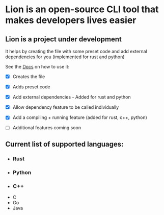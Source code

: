 # Lion is an open-source CLI tool that makes developers lives easier
## Lion is a project under development
It helps by creating the file with some preset code and add external dependencies for you (implemented for rust and python)

See the
[Docs](DOCS.md)
on how to use it:

- [x] Creates the file
- [x] Adds preset code
- [x] Add external dependencies - Added for rust and python
- [x] Allow dependency feature to be called individually
- [x] Add a compiling + running feature (added for rust, c++, python)


- [ ] Additional features coming soon

## Current list of supported languages:
  - ### Rust
  - ### Python
  - ### C++
  - C
  - Go
  - Java
